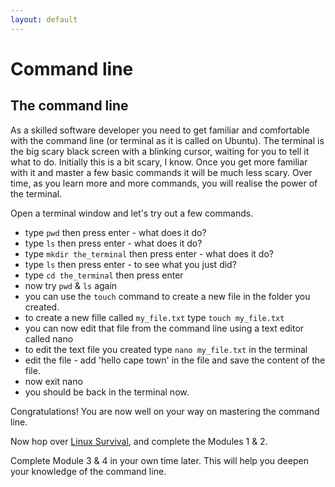 ```yaml
---
layout: default
---
```


# Command line

## The command line

As a skilled software developer you need to get familiar and comfortable with the command line (or terminal as it is called on Ubuntu). The terminal is the big scary black screen with a blinking cursor, waiting for you to tell it what to do. Initially this is a bit scary, I know. Once you get more familiar with it and master a few basic commands it will be much less scary. Over time, as you learn more and more commands, you will realise the power of the terminal.

Open a terminal window and let's try out a few commands.

* type `pwd` then press enter - what does it do?
* type `ls` then press enter - what does it do?
* type `mkdir the_terminal` then press enter - what does it do?
* type `ls` then press enter - to see what you just did?
* type `cd the_terminal` then press enter
* now try `pwd` & `ls` again
* you can use the `touch` command to create a new file in the folder you created.
* to create a new fille called `my_file.txt` type `touch my_file.txt`
* you can now edit that file from the command line using a text editor called nano
* to edit the text file you created type `nano my_file.txt` in the terminal
* edit the file - add 'hello cape town' in the file and save the content of the file.
* now exit nano
* you should be back in the terminal now.

Congratulations! You are now well on your way on mastering the command line.

Now hop over [Linux Survival](http://linuxsurvival.com), and complete the Modules 1 & 2.

Complete Module 3 & 4 in your own time later. This will help you deepen your knowledge of the command line.
